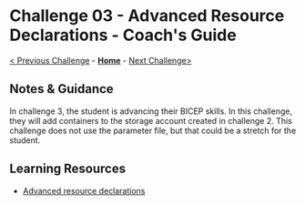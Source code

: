 # Challenge 03 - Advanced Resource Declarations - Coach's Guide

[< Previous Challenge](./Solution-02.md) - **[Home](./README.md)** - [Next Challenge>](./Solution-04.md)

## Notes & Guidance

In challenge 3, the student is advancing their BICEP skills.  In this challenge, they will
add containers to the storage account created in challenge 2.  This challenge does not
use the parameter file, but that could be a stretch for the student.

## Learning Resources

- [Advanced resource declarations](https://learn.microsoft.com/en-us/azure/azure-resource-manager/bicep/resource-declaration?tabs=azure-powershell)
